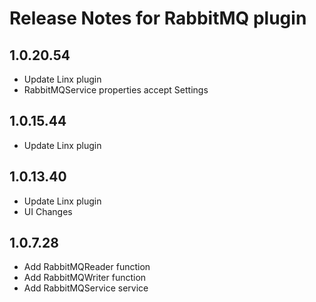 # Release Notes for RabbitMQ plugin

<a id="1_0_20_54"></a>
## 1.0.20.54
- Update Linx plugin
- RabbitMQService properties accept Settings

<a id="1_0_15_44"></a>
## 1.0.15.44
- Update Linx plugin

<a id="1_0_13_40"></a>
## 1.0.13.40
- Update Linx plugin
- UI Changes

<a id="1_0_7_28"></a>
## 1.0.7.28
- Add RabbitMQReader function
- Add RabbitMQWriter function
- Add RabbitMQService service